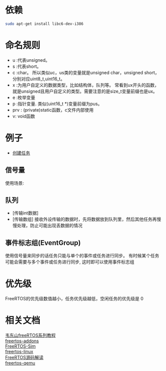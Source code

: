 # 依赖
```bash
sudo apt-get install libc6-dev-i386
```

# 命名规则
- u :代表unsigned。
- s :代表short。
- c :char。 所以类似uc，us类的变量就是unsigned char，unsigned short，分别对应uint8_t,uint16_t。
- x :为用户自定义的数据类型，比如结构体，队列等。 常看到ux开头的函数，就是unsigned且用户自定义的类型。需要注意的是size_t变量前缀也是ux。
- e :枚举变量
- p :指针变量. 类似(uint16_t *)变量前缀为pus。
- prv : (private)static函数，c文件内部使用
- v: void函数

# 例子
- [创建任务](./user/create_task.c)

## 信号量
使用场景:

## 队列
- [传输int数据]
- [传输数组]
    接收外设传输的数据时，先将数据放到队列里，然后其他任务再慢慢处理，防止可能出现丢数据的情况

## 事件标志组(EventGroup)
使用信号量来同步的话任务只能与单个的事件或任务进行同步。
有时候某个任务可能会需要与多个事件或任务进行同步, 这时即可以使用事件标志组

# 优先级
FreeRTOS的优先级数值越小，任务优先级越低，空闲任务的优先级是 0


# 相关文档
[韦东山freeRTOS系列教程](https://blog.csdn.net/thisway_diy/article/details/121399484)       
[freertos-addons](https://github.com/michaelbecker/freertos-addons)         
[FreeRTOS-Sim](https://github.com/Muriukidavid/FreeRTOS-Sim)            
[freertos-linux](https://github.com/sean93park/freertos-linux)      
[FreeRTOS源码解读](https://github.com/Nrusher/FreeRTOS-Book)    
[freertos-qemu](https://github.com/mghicho/freertos-qemu)
